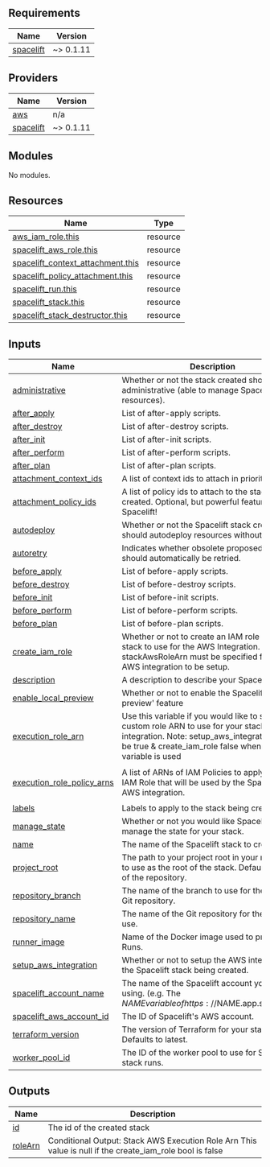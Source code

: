 <!-- BEGIN_TF_DOCS -->
## Requirements

| Name | Version |
|------|---------|
| <a name="requirement_spacelift"></a> [spacelift](#requirement\_spacelift) | ~> 0.1.11 |

## Providers

| Name | Version |
|------|---------|
| <a name="provider_aws"></a> [aws](#provider\_aws) | n/a |
| <a name="provider_spacelift"></a> [spacelift](#provider\_spacelift) | ~> 0.1.11 |

## Modules

No modules.

## Resources

| Name | Type |
|------|------|
| [aws_iam_role.this](https://registry.terraform.io/providers/hashicorp/aws/latest/docs/resources/iam_role) | resource |
| [spacelift_aws_role.this](https://registry.terraform.io/providers/spacelift-io/spacelift/latest/docs/resources/aws_role) | resource |
| [spacelift_context_attachment.this](https://registry.terraform.io/providers/spacelift-io/spacelift/latest/docs/resources/context_attachment) | resource |
| [spacelift_policy_attachment.this](https://registry.terraform.io/providers/spacelift-io/spacelift/latest/docs/resources/policy_attachment) | resource |
| [spacelift_run.this](https://registry.terraform.io/providers/spacelift-io/spacelift/latest/docs/resources/run) | resource |
| [spacelift_stack.this](https://registry.terraform.io/providers/spacelift-io/spacelift/latest/docs/resources/stack) | resource |
| [spacelift_stack_destructor.this](https://registry.terraform.io/providers/spacelift-io/spacelift/latest/docs/resources/stack_destructor) | resource |

## Inputs

| Name | Description | Type | Default | Required |
|------|-------------|------|---------|:--------:|
| <a name="input_administrative"></a> [administrative](#input\_administrative) | Whether or not the stack created should be administrative (able to manage Spacelift resources). | `bool` | `false` | no |
| <a name="input_after_apply"></a> [after\_apply](#input\_after\_apply) | List of after-apply scripts. | `list(string)` | `[]` | no |
| <a name="input_after_destroy"></a> [after\_destroy](#input\_after\_destroy) | List of after-destroy scripts. | `list(string)` | `[]` | no |
| <a name="input_after_init"></a> [after\_init](#input\_after\_init) | List of after-init scripts. | `list(string)` | `[]` | no |
| <a name="input_after_perform"></a> [after\_perform](#input\_after\_perform) | List of after-perform scripts. | `list(string)` | `[]` | no |
| <a name="input_after_plan"></a> [after\_plan](#input\_after\_plan) | List of after-plan scripts. | `list(string)` | `[]` | no |
| <a name="input_attachment_context_ids"></a> [attachment\_context\_ids](#input\_attachment\_context\_ids) | A list of context ids to attach in priority order. | `list(any)` | `[]` | no |
| <a name="input_attachment_policy_ids"></a> [attachment\_policy\_ids](#input\_attachment\_policy\_ids) | A list of policy ids to attach to the stack being created. Optional, but powerful feature of Spacelift! | `list(string)` | `[]` | no |
| <a name="input_autodeploy"></a> [autodeploy](#input\_autodeploy) | Whether or not the Spacelift stack created should autodeploy resources without approval. | `bool` | `false` | no |
| <a name="input_autoretry"></a> [autoretry](#input\_autoretry) | Indicates whether obsolete proposed changes should automatically be retried. | `bool` | `false` | no |
| <a name="input_before_apply"></a> [before\_apply](#input\_before\_apply) | List of before-apply scripts. | `list(string)` | `[]` | no |
| <a name="input_before_destroy"></a> [before\_destroy](#input\_before\_destroy) | List of before-destroy scripts. | `list(string)` | `[]` | no |
| <a name="input_before_init"></a> [before\_init](#input\_before\_init) | List of before-init scripts. | `list(string)` | `[]` | no |
| <a name="input_before_perform"></a> [before\_perform](#input\_before\_perform) | List of before-perform scripts. | `list(string)` | `[]` | no |
| <a name="input_before_plan"></a> [before\_plan](#input\_before\_plan) | List of before-plan scripts. | `list(string)` | `[]` | no |
| <a name="input_create_iam_role"></a> [create\_iam\_role](#input\_create\_iam\_role) | Whether or not to create an IAM role for the stack to use for the AWS Integration. If false, stackAwsRoleArn must be specified for the AWS integration to be setup. | `bool` | `true` | no |
| <a name="input_description"></a> [description](#input\_description) | A description to describe your Spacelift stack. | `string` | n/a | yes |
| <a name="input_enable_local_preview"></a> [enable\_local\_preview](#input\_enable\_local\_preview) | Whether or not to enable the Spacelift CLI 'local preview' feature | `bool` | `false` | no |
| <a name="input_execution_role_arn"></a> [execution\_role\_arn](#input\_execution\_role\_arn) | Use this variable if you would like to specify a custom role ARN to use for your stack's AWS integration. Note: setup\_aws\_integration should be true & create\_iam\_role false when this variable is used | `string` | `""` | no |
| <a name="input_execution_role_policy_arns"></a> [execution\_role\_policy\_arns](#input\_execution\_role\_policy\_arns) | A list of ARNs of IAM Policies to apply to the IAM Role that will be used by the Spacelift stack AWS integration. | `list(string)` | <pre>[<br>  "arn:aws:iam::aws:policy/PowerUserAccess"<br>]</pre> | no |
| <a name="input_labels"></a> [labels](#input\_labels) | Labels to apply to the stack being created. | `list(string)` | `[]` | no |
| <a name="input_manage_state"></a> [manage\_state](#input\_manage\_state) | Whether or not you would like Spacelift to manage the state for your stack. | `bool` | `true` | no |
| <a name="input_name"></a> [name](#input\_name) | The name of the Spacelift stack to create. | `string` | n/a | yes |
| <a name="input_project_root"></a> [project\_root](#input\_project\_root) | The path to your project root in your repository to use as the root of the stack. Defaults to root of the repository. | `string` | `""` | no |
| <a name="input_repository_branch"></a> [repository\_branch](#input\_repository\_branch) | The name of the branch to use for the specified Git repository. | `string` | n/a | yes |
| <a name="input_repository_name"></a> [repository\_name](#input\_repository\_name) | The name of the Git repository for the stack to use. | `string` | n/a | yes |
| <a name="input_runner_image"></a> [runner\_image](#input\_runner\_image) | Name of the Docker image used to process Runs. | `string` | `""` | no |
| <a name="input_setup_aws_integration"></a> [setup\_aws\_integration](#input\_setup\_aws\_integration) | Whether or not to setup the AWS integration for the Spacelift stack being created. | `bool` | `true` | no |
| <a name="input_spacelift_account_name"></a> [spacelift\_account\_name](#input\_spacelift\_account\_name) | The name of the Spacelift account you are using. (e.g. The $NAME variable of https://$NAME.app.spacelift.io) | `string` | n/a | yes |
| <a name="input_spacelift_aws_account_id"></a> [spacelift\_aws\_account\_id](#input\_spacelift\_aws\_account\_id) | The ID of Spacelift's AWS account. | `string` | `"324880187172"` | no |
| <a name="input_terraform_version"></a> [terraform\_version](#input\_terraform\_version) | The version of Terraform for your stack to use. Defaults to latest. | `string` | `""` | no |
| <a name="input_worker_pool_id"></a> [worker\_pool\_id](#input\_worker\_pool\_id) | The ID of the worker pool to use for Spacelift stack runs. | `string` | `""` | no |

## Outputs

| Name | Description |
|------|-------------|
| <a name="output_id"></a> [id](#output\_id) | The id of the created stack |
| <a name="output_roleArn"></a> [roleArn](#output\_roleArn) | Conditional Output: Stack AWS Execution Role Arn This value is null if the create\_iam\_role bool is false |
<!-- END_TF_DOCS -->
